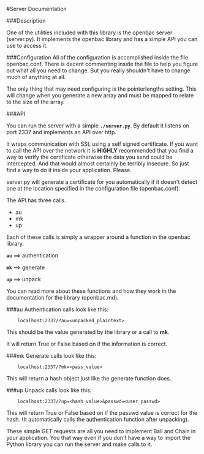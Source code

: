 #Server Documentation

###Description

One of the utilities included with this library is the openbac server (server.py).  It implements the openbac library and has a simple API you can use to access it.

###Configuration
All of the configuration is accomplished inside the file openbac.conf.  There is decent commenting inside the file to help you figure out what all you need to change.  But you really shouldn't have to change much of anything at all.

The only thing that may need configuring is the pointerlengths setting.  This will change when you generate a new array and must be mapped to relate to the size of the array.

###API

You can run the server with a simple **`./server.py`**.  By default it listens on port 2337 and implements an API over http.

It wraps communication with SSL using a self signed certificate.  If you want to call the API over the network it is **HIGHLY** recommended that you find a way to verify the certificate otherwise the data you send could be intercepted.  And that would almost certainly be terribly insecure.  So just find a way to do it inside your application.  Please.

server.py will generate a certificate for you automatically if it doesn't detect one at the location specified in the configuration file (openbac.conf).  

The API has three calls.

* au
* mk
* up

Each of these calls is simply a wrapper around a function in the openbac library.

**`au`** ==> authentication

**`mk`** ==> generate

**`up`** ==> unpack

You can read more about these functions and how they work in the documentation for the library (openbac.md).

###au
Authentication calls look like this:

		localhost:2337/?au=<unpacked_plaintext>

This should be the value generated by the library or a call to **mk**.

It will return True or False based on if the information is correct.

###mk
Generate calls look like this:

		localhost:2337/?mk=<pass_value>

This will return a hash object just like the generate function does.

###up
Unpack calls look like this:

		localhost:2337/?up=<hash_value>&passwd=<user_passwd>

This will return True or False based on if the passwd value is correct for the hash.  (It automatically calls the authentication function after unpacking).

These simple GET requests are all you need to implement Ball and Chain in your application.  You that way even if you don't have a way to import the Python library you can run the server and make calls to it.


